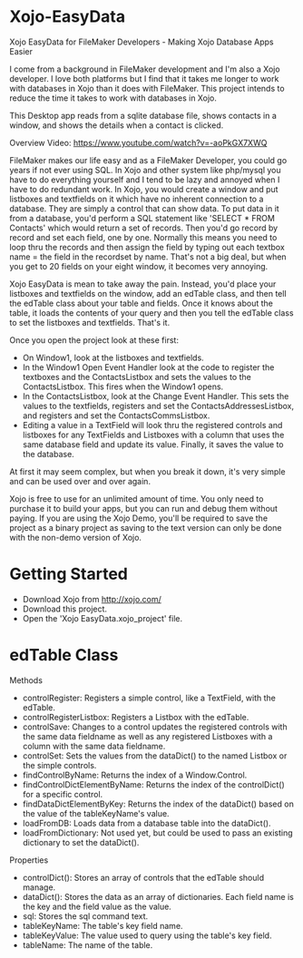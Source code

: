 # Xojo-EasyData
Xojo EasyData for FileMaker Developers - Making Xojo Database Apps Easier

I come from a background in FileMaker development and I'm also a Xojo developer. I love both platforms but I find that it takes me longer to work with databases in Xojo than it does with FileMaker. This project intends to reduce the time it takes to work with databases in Xojo.

This Desktop app reads from a sqlite database file, shows contacts in a window, and shows the details when a contact is clicked.

Overview Video: https://www.youtube.com/watch?v=-aoPkGX7XWQ

FileMaker makes our life easy and as a FileMaker Developer, you could go years if not ever using SQL. In Xojo and other system like php/mysql you have to do everything yourself and I tend to be lazy and annoyed when I have to do redundant work. In Xojo, you would create a window and put listboxes and textfields on it which have no inherent connection to a database. They are simply a control that can show data. To put data in it from a database, you'd perform a SQL statement like 'SELECT * FROM Contacts' which would return a set of records. Then you'd go record by record and set each field, one by one. Normally this means you need to loop thru the records and then assign the field by typing out each textbox name = the field in the recordset by name. That's not a big deal, but when you get to 20 fields on your eight window, it becomes very annoying.

Xojo EasyData is mean to take away the pain. Instead, you'd place your listboxes and textfields on the window, add an edTable class, and then tell the edTable class about your table and fields. Once it knows about the table, it loads the contents of your query and then you tell the edTable class to set the listboxes and textfields. That's it.

Once you open the project look at these first:
- On Window1, look at the listboxes and textfields.
- In the Window1 Open Event Handler look at the code to register the textboxes and the ContactsListbox and sets the values to the ContactsListbox. This fires when the Window1 opens.
- In the ContactsListbox, look at the Change Event Handler. This sets the values to the textfields, registers and set the ContactsAddressesListbox, and registers and set the ContactsCommsListbox.
- Editing a value in a TextField will look thru the registered controls and listboxes for any TextFields and Listboxes with a column that uses the same database field and update its value. Finally, it saves the value to the database.

At first it may seem complex, but when you break it down, it's very simple and can be used over and over again.

Xojo is free to use for an unlimited amount of time. You only need to purchase it to build your apps, but you can run and debug them without paying. If you are using the Xojo Demo, you'll be required to save the project as a binary project as saving to the text version can only be done with the non-demo version of Xojo.

# Getting Started
- Download Xojo from http://xojo.com/
- Download this project.
- Open the 'Xojo EasyData.xojo_project' file.

# edTable Class
Methods
- controlRegister: Registers a simple control, like a TextField, with the edTable.
- controlRegisterListbox: Registers a Listbox with the edTable.
- controlSave: Changes to a control updates the registered controls with the same data fieldname as well as any registered Listboxes with a column with the same data fieldname.
- controlSet: Sets the values from the dataDict() to the named Listbox or the simple controls.
- findControlByName: Returns the index of a Window.Control.
- findControlDictElementByName: Returns the index of the controlDict() for a specific control.
- findDataDictElementByKey: Returns the index of the dataDict() based on the value of the tableKeyName's value.
- loadFromDB: Loads data from a database table into the dataDict().
- loadFromDictionary: Not used yet, but could be used to pass an existing dictionary to set the dataDict().

Properties
- controlDict(): Stores an array of controls that the edTable should manage.
- dataDict(): Stores the data as an array of dictionaries. Each field name is the key and the field value as the value.
- sql: Stores the sql command text.
- tableKeyName: The table's key field name.
- tableKeyValue: The value used to query using the table's key field.
- tableName: The name of the table.